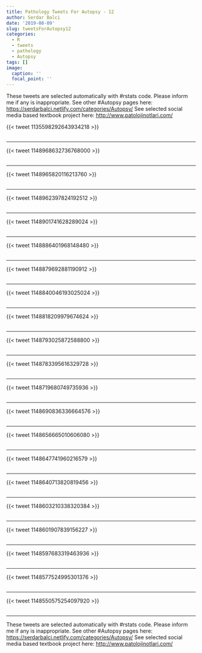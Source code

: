```yaml
---
title: Pathology Tweets For Autopsy - 12
author: Serdar Balci
date: '2019-08-09'
slug: tweetsForAutopsy12
categories:
  - R
  - tweets
  - pathology
  - Autopsy
tags: []
image:
  caption: ''
  focal_point: ''
---
```



These tweets are selected automatically with #rstats code. Please inform me if any is inappropriate.
See other #Autopsy pages here: https://serdarbalci.netlify.com/categories/Autopsy/ 
See selected social media based textbook project here: http://www.patolojinotlari.com/

{{< tweet 1135598292643934218 >}}
<br>
<br>
<hr>
{{< tweet 1148968632736768000 >}}
<br>
<br>
<hr>
{{< tweet 1148965820116213760 >}}
<br>
<br>
<hr>
{{< tweet 1148962397824192512 >}}
<br>
<br>
<hr>
{{< tweet 1148901741628289024 >}}
<br>
<br>
<hr>
{{< tweet 1148886401968148480 >}}
<br>
<br>
<hr>
{{< tweet 1148879692881190912 >}}
<br>
<br>
<hr>
{{< tweet 1148840046193025024 >}}
<br>
<br>
<hr>
{{< tweet 1148818209979674624 >}}
<br>
<br>
<hr>
{{< tweet 1148793025872588800 >}}
<br>
<br>
<hr>
{{< tweet 1148783395616329728 >}}
<br>
<br>
<hr>
{{< tweet 1148719680749735936 >}}
<br>
<br>
<hr>
{{< tweet 1148690836336664576 >}}
<br>
<br>
<hr>
{{< tweet 1148656665010606080 >}}
<br>
<br>
<hr>
{{< tweet 1148647741960216579 >}}
<br>
<br>
<hr>
{{< tweet 1148640713820819456 >}}
<br>
<br>
<hr>
{{< tweet 1148603210338320384 >}}
<br>
<br>
<hr>
{{< tweet 1148601907839156227 >}}
<br>
<br>
<hr>
{{< tweet 1148597683319463936 >}}
<br>
<br>
<hr>
{{< tweet 1148577524995301376 >}}
<br>
<br>
<hr>
{{< tweet 1148550575254097920 >}}
<br>
<br>
<hr>


These tweets are selected automatically with #rstats code. Please inform me if any is inappropriate.
See other #Autopsy pages here: https://serdarbalci.netlify.com/categories/Autopsy/ 
See selected social media based textbook project here: http://www.patolojinotlari.com/
